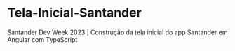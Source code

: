 # Tela-Inicial-Santander
Santander Dev Week 2023 | Construção da tela inicial do app Santander em Angular com TypeScript
